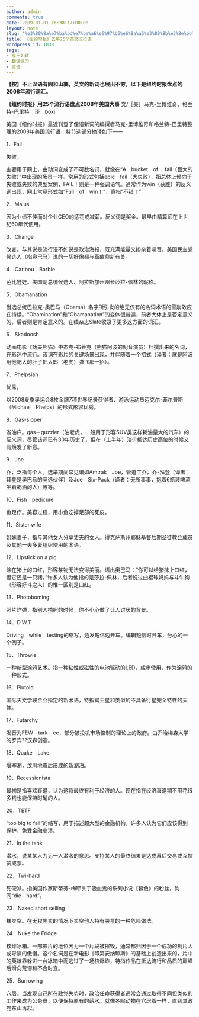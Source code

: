 ```yaml
---
author: admin
comments: true
date: 2009-01-01 16:38:17+00:00
layout: note
slug: '%e3%80%8a%e7%ba%bd%e7%ba%a6%e6%97%b6%e6%8a%a5%e3%80%8b%e5%8e%bb%e5%b9%b425%e4%b8%aa%e8%8b%b1%e6%96%87%e6%b5%81%e8%a1%8c%e8%af%ad'
title: 《纽约时报》去年25个英文流行语
wordpress_id: 1838
tags:
- 写不如转
- 翻译练习
- 英语
---
```


**【按】不止汉语有囧和山寨，英文的新词也层出不穷，以下是纽约时报盘点的2008年流行词汇。**

**《纽约时报》用25个流行语盘点2008年美国大事**
文/［美］马克-里博维奇、格兰特-巴里特　译　boxi

美国《纽约时报》最近刊登了俚语新词的编撰者马克-里博维奇和格兰特-巴里特整理的2008年美国流行语，特节选部分摘译如下——

1．Fail

失败。

主要用于网上，由动词变成了不可数名词，就像在“A　bucket　of　 fail（巨大的失败）”中出现的场景一样。常用的形式包括epic　fail（大失败），指总体上倾向于失败或失败的典型案例，FAIL！则是一种强调语气。通常作为win（获胜）的反义词出现，网上常见形式如“Full　of　win！”，意指“不错！” 

2．Malus

因为业绩不佳而对企业CEO的惩罚或减薪。反义词是奖金。最早由精算师在上世纪60年代使用。

3．Change

改变。与其说是流行语不如说是政治海报，既充满能量又掺杂着噪音。美国民主党候选人（指奥巴马）说的一切好像都与革故鼎新有关。

4．Caribou　Barbie

芭比娃娃。美国副总统候选人、阿拉斯加州州长莎拉-佩林的昵称。

5．Obamanation

当选总统巴拉克-奥巴马（Obama）名字所引发的绝无仅有的名词术语的雪崩效应在持续。“Obamination”和“Obamanation”的变体很普遍，前者大体上是否定意义的，后者则是肯定意义的。在线杂志Slate收录了更多这方面的词汇。

6．Skadoosh

动画电影《功夫熊猫》中杰克-布莱克（熊猫阿波的配音演员）杜撰出来的名词，在影迷中流行。该词在影片的关键场景出现，并伴随着一个招式（译者：就是阿波用他肥大的肚子把太郎（老虎）弹飞那一招）。

7．Phelpsian

优秀。

以2008夏季奥运会8枚金牌7项世界纪录获得者、游泳运动员迈克尔-菲尔普斯（Michael　Phelps）的形式形容优秀。 

8．Gas-sipper

省油户。gas－guzzler（油老虎，一般用于形容SUV类这样耗油量大的汽车）的反义词，尽管该词已有30年历史了，但在（上半年）油价抵达历史高位的时候又有焕发了新意。

9．Joe

乔，泛指每个人。选举期间常见诸如Amtrak　Joe，管道工乔，乔-拜登（译者：拜登是奥巴马的竞选伙伴）及Joe　Six-Pack（译者：无所事事，抱着6瓶装啤酒坐着喝酒的人）等等。

10．Fish　pedicure

鱼足疗。美容过程，用小鱼吃掉足部的死皮。

11．Sister wife

姐妹妻子，指与其他女人分享丈夫的女人。得克萨斯州耶稣基督后期圣徒教会成员及其他一夫多妻组织使用的术语。

12．Lipstick on a pig

涂在猪上的口红，形容某物无法变得美丽。语出奥巴马：“你可以给猪抹上口红，但它还是一只猪。”许多人认为他指的是莎拉-佩林，后者说过曲棍球妈妈与斗牛狗（形容好斗之人）的惟一区别是口红。

13．Photoboming

照片炸弹，指别人拍照的时候，你不小心做了让人讨厌的背景。

14．D.W.T

Driving　while　texting的缩写，边发短信边开车。编辑短信时开车，分心的一个例子。

15．Throwie

一种新型涂鸦艺术。指一种粘性或磁性的电池驱动的LED，成串使用，作为涂鸦的一种形式。

16．Plutoid

国际天文学联合会指定的新术语，特指冥王星和类似的不具备行星完全特性的天体。

17．Futarchy

发音为FEW－tark－ee，部分被投机市场控制的理论上的政府。由乔治梅森大学的罗宾??汉森创造。

18．Quake　Lake

堰塞湖，汶川地震后形成的新湖泊。

19．Recessionista

最初是指喜欢衰退，认为这将最终有利于经济的人。现在指在经济衰退期不用花很多钱也能保持时髦的人。 

20．TBTF

“too big to fail”的缩写，用于描述超大型的金融机构，许多人认为它们应该得到保护，免受金融崩溃。

21．In the tank

潜水，说某某人为另一人潜水的意思。支持某人的最终结果是达成幕后交易或互投赞成票。

22．Twi-hard

死硬派。指美国作家斯蒂芬-梅耶关于吸血鬼的系列小说《暮色》的粉丝，韵同“die－hard”。

23．Naked short selling

裸卖空。在无权先卖的情况下卖空他人持有股票的一种危险做法。

24．Nuke the Fridge

核炸冰箱。一部影片的地位因为一个片段被摧毁，通常都归因于一个成功的制片人或导演的傲慢。这个名词是在新电影《印第安纳琼斯》的基础上创造出来的，片中的英雄靠躲进一台冰箱中而逃过了一场核爆炸，特指作品在抵达流行和品质的巅峰后滑向荒谬和不合时宜。

25．Burrowing

穴居。当发现自己所在政党失势时，政治任命获得者通常会通过取得不同但类似的工作来成为公务员，以便保持原有的薪水。就像冬眠动物在穴居着一样，直到其政党东山再起。
